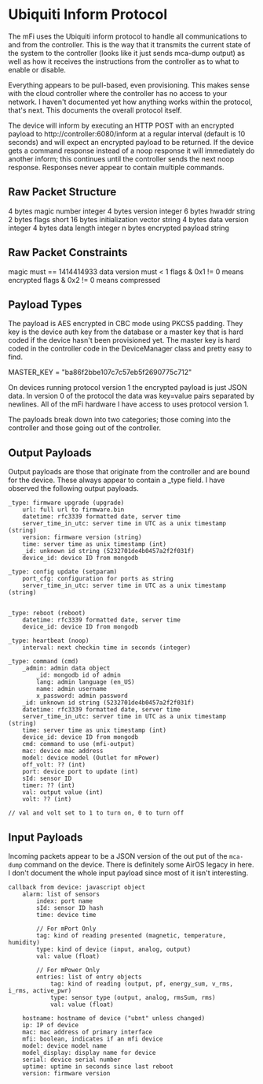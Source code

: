 Ubiquiti Inform Protocol
========================

The mFi uses the Ubiquiti inform protocol to handle all communications to and
from the controller. This is the way that it transmits the current state of the
system to the controller (looks like it just sends mca-dump output) as well as
how it receives the instructions from the controller as to what to enable or
disable.

Everything appears to be pull-based, even provisioning. This makes sense with
the cloud controller where the controller has no access to your network. I
haven't documented yet how anything works within the protocol, that's next.
This documents the overall protocol itself.

The device will inform by executing an HTTP POST with an encrypted payload to
http://controller:6080/inform at a regular interval (default is 10 seconds) and
will expect an encrypted payload to be returned. If the device gets a command
response instead of a noop response it will immediately do another inform; this
continues until the controller sends the next noop response. Responses never
appear to contain multiple commands.

Raw Packet Structure
--------------------
4 bytes          magic number            integer
4 bytes          version                 integer
6 bytes          hwaddr                  string
2 bytes          flags                   short
16 bytes         initialization vector   string
4 bytes          data version            integer
4 bytes          data length             integer
n bytes          encrypted payload       string

Raw Packet Constraints
----------------------
magic must == 1414414933
data version must < 1
flags & 0x1 != 0 means encrypted
flags & 0x2 != 0 means compressed

Payload Types
-------------
The payload is AES encrypted in CBC mode using PKCS5 padding. They key is the
device auth key from the database or a master key that is hard coded if the
device hasn't been provisioned yet. The master key is hard coded in the
controller code in the DeviceManager class and pretty easy to find.

MASTER_KEY = "ba86f2bbe107c7c57eb5f2690775c712"

On devices running protocol version 1 the encrypted payload is just JSON data.
In version 0 of the protocol the data was key=value pairs separated by
newlines. All of the mFi hardware I have access to uses protocol version 1.

The payloads break down into two categories; those coming into the controller
and those going out of the controller.

Output Payloads
---------------
Output payloads are those that originate from the controller and are bound for
the device. These always appear to contain a _type field. I have observed the
following output payloads.

    _type: firmware upgrade (upgrade)
        url: full url to firmware.bin
        datetime: rfc3339 formatted date, server time
        server_time_in_utc: server time in UTC as a unix timestamp (string)
        version: firmware version (string)
        time: server time as unix timestamp (int)
        _id: unknown id string (5232701de4b0457a2f2f031f)
        device_id: device ID from mongodb

    _type: config update (setparam)
        port_cfg: configuration for ports as string
        server_time_in_utc: server time in UTC as a unix timestamp (string)


    _type: reboot (reboot)
        datetime: rfc3339 formatted date, server time
        device_id: device ID from mongodb

    _type: heartbeat (noop)
        interval: next checkin time in seconds (integer)

    _type: command (cmd)
        _admin: admin data object
            _id: mongodb id of admin
            lang: admin language (en_US)
            name: admin username
            x_password: admin password
        _id: unknown id string (5232701de4b0457a2f2f031f)
        datetime: rfc3339 formatted date, server time
        server_time_in_utc: server time in UTC as a unix timestamp (string)
        time: server time as unix timestamp (int)
        device_id: device ID from mongodb
        cmd: command to use (mfi-output)
        mac: device mac address
        model: device model (Outlet for mPower)
        off_volt: ?? (int)
        port: device port to update (int)
        sId: sensor ID
        timer: ?? (int)
        val: output value (int)
        volt: ?? (int)

    // val and volt set to 1 to turn on, 0 to turn off


Input Payloads
--------------
Incoming packets appear to be a JSON version of the out put of the `mca-dump`
command on the device. There is definitely some AirOS legacy in here. I don't
document the whole input payload since most of it isn't interesting.

    callback from device: javascript object
        alarm: list of sensors
            index: port name
            sId: sensor ID hash
            time: device time

            // For mPort Only
            tag: kind of reading presented (magnetic, temperature, humidity)
            type: kind of device (input, analog, output)
            val: value (float)

            // For mPower Only
            entries: list of entry objects
                tag: kind of reading (output, pf, energy_sum, v_rms, i_rms, active_pwr)
                type: sensor type (output, analog, rmsSum, rms)
                val: value (float)

        hostname: hostname of device ("ubnt" unless changed)
        ip: IP of device
        mac: mac address of primary interface
        mfi: boolean, indicates if an mfi device
        model: device model name
        model_display: display name for device
        serial: device serial number
        uptime: uptime in seconds since last reboot
        version: firmware version
